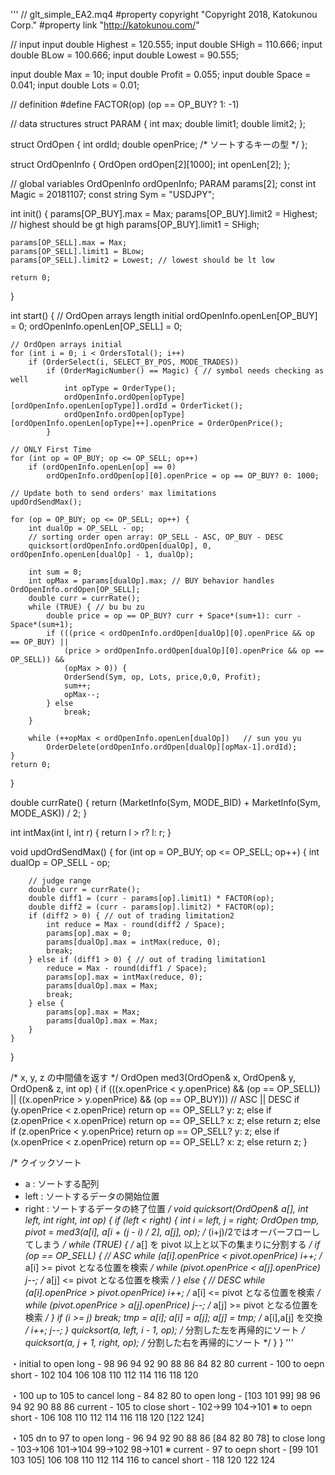 '''
// glt_simple_EA2.mq4
#property copyright "Copyright 2018, Katokunou Corp."
#property link      "http://katokunou.com/"

// input
input double Highest = 120.555;
input double SHigh = 110.666;
input double BLow  = 100.666;
input double Lowest  = 90.555;

input double Max = 10;
input double Profit = 0.055;
input double Space = 0.041;
input double Lots = 0.01;

// definition
#define FACTOR(op)  (op == OP_BUY? 1: -1)

// data structures
struct PARAM {
    int max;
    double limit1;
    double limit2;
};

struct OrdOpen {
    int ordId;
    double openPrice;  /* ソートするキーの型 */
};

struct OrdOpenInfo {
    OrdOpen ordOpen[2][1000];
    int openLen[2];
};

// global variables
OrdOpenInfo ordOpenInfo;
PARAM params[2];
const int Magic = 20181107;
const string Sym = "USDJPY";

int init() {
    params[OP_BUY].max = Max;
    params[OP_BUY].limit2 = Highest; // highest should be gt high
    params[OP_BUY].limit1 = SHigh;

    params[OP_SELL].max = Max;
    params[OP_SELL].limit1 = BLow;
    params[OP_SELL].limit2 = Lowest; // lowest should be lt low

    return 0;
}

int start() {
    // OrdOpen arrays length initial
    ordOpenInfo.openLen[OP_BUY]  = 0;
    ordOpenInfo.openLen[OP_SELL] = 0;

    // OrdOpen arrays initial
    for (int i = 0; i < OrdersTotal(); i++)
        if (OrderSelect(i, SELECT_BY_POS, MODE_TRADES))
            if (OrderMagicNumber() == Magic) { // symbol needs checking as well
                int opType = OrderType();
                ordOpenInfo.ordOpen[opType][ordOpenInfo.openLen[opType]].ordId = OrderTicket();
                ordOpenInfo.ordOpen[opType][ordOpenInfo.openLen[opType]++].openPrice = OrderOpenPrice();
            }

    // ONLY First Time
    for (int op = OP_BUY; op <= OP_SELL; op++)
        if (ordOpenInfo.openLen[op] == 0)
            ordOpenInfo.ordOpen[op][0].openPrice = op == OP_BUY? 0: 1000;

    // Update both to send orders' max limitations
    updOrdSendMax();

    for (op = OP_BUY; op <= OP_SELL; op++) {
        int dualOp = OP_SELL - op;
        // sorting order open array: OP_SELL - ASC, OP_BUY - DESC
        quicksort(ordOpenInfo.ordOpen[dualOp], 0, ordOpenInfo.openLen[dualOp] - 1, dualOp);

        int sum = 0;
        int opMax = params[dualOp].max; // BUY behavior handles OrdOpenInfo.ordOpen[OP_SELL];
        double curr = currRate();
        while (TRUE) { // bu bu zu
            double price = op == OP_BUY? curr + Space*(sum+1): curr - Space*(sum+1);
            if (((price < ordOpenInfo.ordOpen[dualOp][0].openPrice && op == OP_BUY) ||
                (price > ordOpenInfo.ordOpen[dualOp][0].openPrice && op == OP_SELL)) &&
                (opMax > 0)) {
                OrderSend(Sym, op, Lots, price,0,0, Profit);
                sum++;
                opMax--;
            } else
                break;
        }

        while (++opMax < ordOpenInfo.openLen[dualOp])   // sun you yu
            OrderDelete(ordOpenInfo.ordOpen[dualOp][opMax-1].ordId);
    }
    return 0;
}

double currRate() {
    return (MarketInfo(Sym, MODE_BID) + MarketInfo(Sym, MODE_ASK)) / 2;
}

int intMax(int l, int r) {
    return l > r? l: r;
}

void updOrdSendMax() {
    for (int op = OP_BUY; op <= OP_SELL; op++) {
        int dualOp = OP_SELL - op;

        // judge range
        double curr = currRate();
        double diff1 = (curr - params[op].limit1) * FACTOR(op);
        double diff2 = (curr - params[op].limit2) * FACTOR(op);
        if (diff2 > 0) { // out of trading limitation2
            int reduce = Max - round(diff2 / Space);
            params[op].max = 0;
            params[dualOp].max = intMax(reduce, 0);
            break;
        } else if (diff1 > 0) { // out of trading limitation1
            reduce = Max - round(diff1 / Space);
            params[op].max = intMax(reduce, 0);
            params[dualOp].max = Max;
            break;
        } else {
            params[op].max = Max;
            params[dualOp].max = Max;
        }
    }
}

/* x, y, z の中間値を返す */
OrdOpen med3(OrdOpen& x, OrdOpen& y, OrdOpen& z, int op) {
   if (((x.openPrice < y.openPrice) && (op == OP_SELL)) || ((x.openPrice > y.openPrice) && (op == OP_BUY))) // ASC || DESC
      if (y.openPrice < z.openPrice) return op == OP_SELL? y: z; else if (z.openPrice < x.openPrice) return op == OP_SELL? x: z; else return z; else
      if (z.openPrice < y.openPrice) return op == OP_SELL? y: z; else if (x.openPrice < z.openPrice) return op == OP_SELL? x: z; else return z;
}

/* クイックソート
 * a     : ソートする配列
 * left  : ソートするデータの開始位置
 * right : ソートするデータの終了位置
 */
void quicksort(OrdOpen& a[], int left, int right, int op) {
   if (left < right) {
      int i = left, j = right;
      OrdOpen tmp, pivot = med3(a[i], a[i + (j - i) / 2], a[j], op); /* (i+j)/2ではオーバーフローしてしまう */
      while (TRUE) { /* a[] を pivot 以上と以下の集まりに分割する */
         if (op == OP_SELL) { // ASC
            while (a[i].openPrice < pivot.openPrice) i++; /* a[i] >= pivot となる位置を検索 */
            while (pivot.openPrice < a[j].openPrice) j--; /* a[j] <= pivot となる位置を検索 */
         } else { // DESC
            while (a[i].openPrice > pivot.openPrice) i++; /* a[i] <= pivot となる位置を検索 */
            while (pivot.openPrice > a[j].openPrice) j--; /* a[j] >= pivot となる位置を検索 */
         }
         if (i >= j) break;
         tmp = a[i]; a[i] = a[j]; a[j] = tmp; /* a[i],a[j] を交換 */
         i++; j--;
      }
      quicksort(a, left, i - 1, op);  /* 分割した左を再帰的にソート */
      quicksort(a, j + 1, right, op); /* 分割した右を再帰的にソート */
   }
}
'''

・initial
to open long  - 98 96 94 92 90 88 86 84 82 80
current       - 100
to oepn short - 102 104 106 108 110 112 114 116 118 120


・100 up to 105
to cancel long - 84 82 80
to open long   - [103 101 99] 98 96 94 92 90 88 86
current        - 105
to close short - 102->99 104->101 ※
to oepn short  - 106 108 110 112 114 116 118 120 [122 124]


・105 dn to 97
to open long    - 96 94 92 90 88 86 [84 82 80 78]
to close long   - 103->106 101->104 99->102 98->101 ※
current         - 97
to oepn short   - [99 101 103 105] 106 108 110 112 114 116
to cancel short - 118 120 122 124
